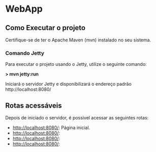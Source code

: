 # WebApp


## Como Executar o projeto

Certifique-se de ter o Apache Maven (mvn) instalado no seu sistema.

### Comando Jetty

Para executar o projeto usando o Jetty, utilize o seguinte comando:

**> mvn jetty:run**

Iniciará o servidor Jetty e disponibilizará o endereço padrão http://localhost:8080/

## Rotas acessáveis

Depois de iniciado o servidor, é possivel acessar as seguintes rotas:

- [http://localhost:8080/](http://localhost:8080/): Página inicial.
- [http://localhost:8080/](http://localhost:8080/): 
- [http://localhost:8080/](http://localhost:8080/): 
- [http://localhost:8080/](http://localhost:8080/): 
